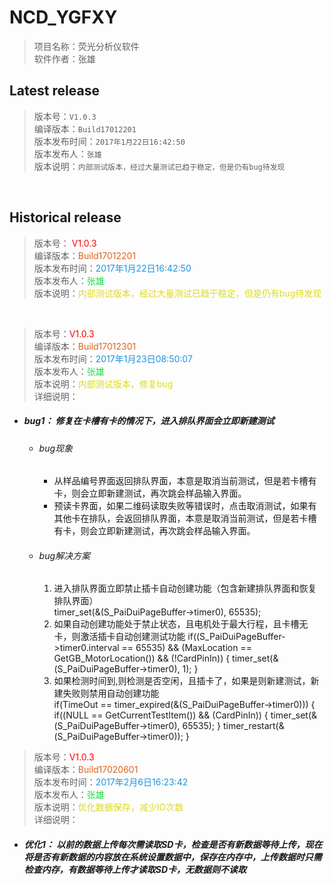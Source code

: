 # NCD_YGFXY
>项目名称：荧光分析仪软件<br>
> 软件作者：张雄

## Latest release<br>
>版本号：`V1.0.3` <br>
>编译版本：`Build17012201`<br>
>版本发布时间：`2017年1月22日16:42:50`<br>
>版本发布人：`张雄`<br>
>版本说明：`内部测试版本，经过大量测试已趋于稳定，但是仍有bug待发现`
<br>


## Historical release

>版本号： <font color=red>V1.0.3</font><br>
>编译版本：<font color=#DC641E>Build17012201</font><br>
>版本发布时间：<font color=#1E94DC>2017年1月22日16:42:50</font><br>
>版本发布人：<font color=#1EDC47>张雄</font><br>
>版本说明：<font color=#DCDA1E>内部测试版本，经过大量测试已趋于稳定，但是仍有bug待发现</font><br>
<br>


>版本号：<font color=red>V1.0.3</font><br>
>编译版本：<font color=#DC641E>Build17012301</font><br>
>版本发布时间：<font color=#1E94DC>2017年1月23日08:50:07</font><br>
>版本发布人：<font color=#1EDC47>张雄</font><br>
>版本说明：<font color=#DCDA1E>内部测试版本，修复bug</font><br>
> 详细说明：<br>

* ##### bug1： 修复在卡槽有卡的情况下，进入排队界面会立即新建测试
  * ###### bug现象
    * 从样品编号界面返回排队界面，本意是取消当前测试，但是若卡槽有卡，则会立即新建测试，再次跳会样品输入界面。
    * 预读卡界面，如果二维码读取失败等错误时，点击取消测试，如果有其他卡在排队，会返回排队界面，本意是取消当前测试，但是若卡槽有卡，则会立即新建测试，再次跳会样品输入界面。
  * ###### bug解决方案
    1. 进入排队界面立即禁止插卡自动创建功能（包含新建排队界面和恢复排队界面）<br>
            timer_set(&(S_PaiDuiPageBuffer->timer0), 65535);
    2. 如果自动创建功能处于禁止状态，且电机处于最大行程，且卡槽无卡，则激活插卡自动创建测试功能
            if((S_PaiDuiPageBuffer->timer0.interval == 65535) && (MaxLocation == GetGB_MotorLocation()) && (!CardPinIn))
    			{
    				timer_set(&(S_PaiDuiPageBuffer->timer0), 1);
    			}
    3. 如果检测时间到,则检测是否空闲，且插卡了，如果是则新建测试，新建失败则禁用自动创建功能<br>
            if(TimeOut == timer_expired(&(S_PaiDuiPageBuffer->timer0)))
			{
				if((NULL == GetCurrentTestItem()) && (CardPinIn))
				{
                  timer_set(&(S_PaiDuiPageBuffer->timer0), 65535);
				}
				timer_restart(&(S_PaiDuiPageBuffer->timer0));
            }

>版本号：<font color=red>V1.0.3</font><br>
>编译版本：<font color=#DC641E>Build17020601</font><br>
>版本发布时间：<font color=#1E94DC>2017年2月6日16:23:42</font><br>
>版本发布人：<font color=#1EDC47>张雄</font><br>
>版本说明：<font color=#DCDA1E>优化数据保存，减少IO次数</font><br>
> 详细说明：<br>

* ##### 优化1： 以前的数据上传每次需读取SD卡，检查是否有新数据等待上传，现在将是否有新数据的内容放在系统设置数据中，保存在内存中，上传数据时只需检查内存，有数据等待上传才读取SD卡，无数据则不读取
